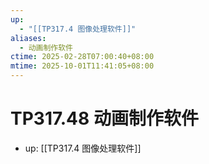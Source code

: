 ```yaml
---
up:
  - "[[TP317.4 图像处理软件]]"
aliases:
  - 动画制作软件
ctime: 2025-02-28T07:00:40+08:00
mtime: 2025-10-01T11:41:05+08:00
---
```


# TP317.48 动画制作软件

- up: [[TP317.4 图像处理软件]]
